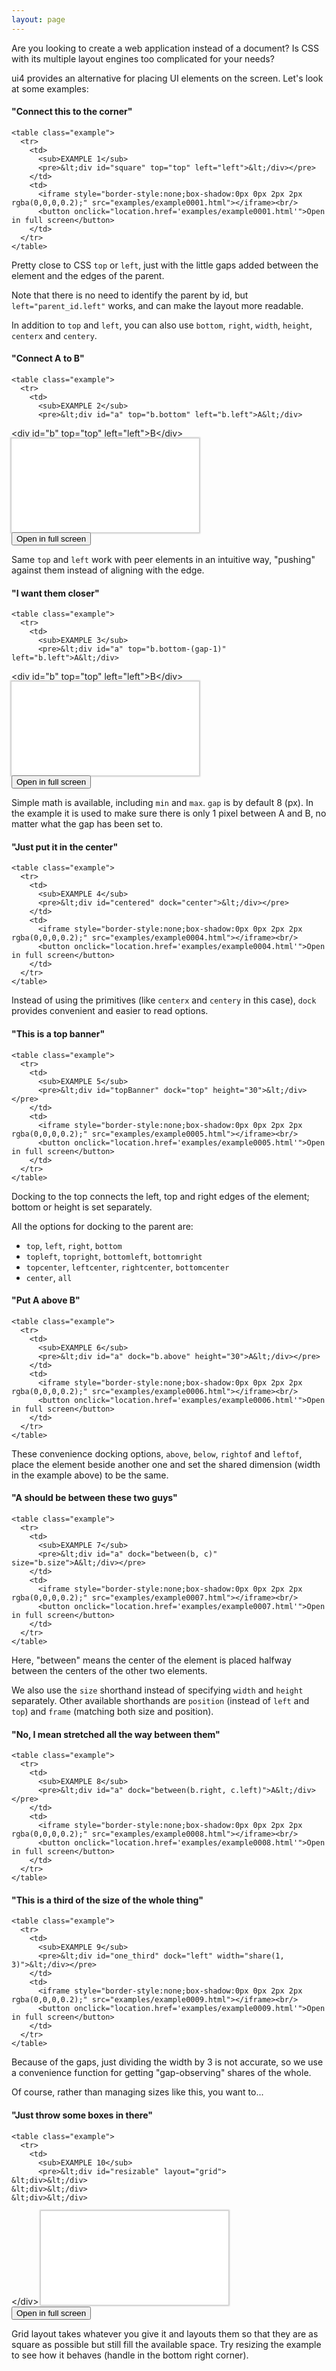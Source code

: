 ```yaml
---
layout: page
---
```


Are you looking to create a web application instead of a document?
Is CSS with its multiple layout engines too complicated for your needs? 

ui4 provides an alternative for placing UI elements on the screen. Let's look at some examples:

#### "Connect this to the corner"


    <table class="example">
      <tr>
        <td>
          <sub>EXAMPLE 1</sub>
          <pre>&lt;div id="square" top="top" left="left">&lt;/div></pre>
        </td>
        <td>
          <iframe style="border-style:none;box-shadow:0px 0px 2px 2px rgba(0,0,0,0.2);" src="examples/example0001.html"></iframe><br/>
          <button onclick="location.href='examples/example0001.html'">Open in full screen</button>
        </td>
      </tr>
    </table>

Pretty close to CSS `top` or `left`, just with the little gaps added between the element and the
edges of the parent.

Note that there is no need to identify the parent by id, but `left="parent_id.left"` works, and can
make the layout more readable.

In addition to `top` and `left`, you can also use `bottom`, `right`, `width`, `height`, `centerx`
and `centery`.

#### "Connect A to B"


    <table class="example">
      <tr>
        <td>
          <sub>EXAMPLE 2</sub>
          <pre>&lt;div id="a" top="b.bottom" left="b.left">A&lt;/div>
&lt;div id="b" top="top" left="left">B&lt;/div></pre>
        </td>
        <td>
          <iframe style="border-style:none;box-shadow:0px 0px 2px 2px rgba(0,0,0,0.2);" src="examples/example0002.html"></iframe><br/>
          <button onclick="location.href='examples/example0002.html'">Open in full screen</button>
        </td>
      </tr>
    </table>

Same `top` and `left` work with peer elements in an intuitive way, "pushing" against them instead
of aligning with the edge.

#### "I want them closer"


    <table class="example">
      <tr>
        <td>
          <sub>EXAMPLE 3</sub>
          <pre>&lt;div id="a" top="b.bottom-(gap-1)" left="b.left">A&lt;/div>
&lt;div id="b" top="top" left="left">B&lt;/div></pre>
        </td>
        <td>
          <iframe style="border-style:none;box-shadow:0px 0px 2px 2px rgba(0,0,0,0.2);" src="examples/example0003.html"></iframe><br/>
          <button onclick="location.href='examples/example0003.html'">Open in full screen</button>
        </td>
      </tr>
    </table>

Simple math is available, including `min` and `max`. `gap` is by default 8 (px). In the example it
is used to make sure there is only 1 pixel between A and B, no matter what the gap has been set to.

#### "Just put it in the center"


    <table class="example">
      <tr>
        <td>
          <sub>EXAMPLE 4</sub>
          <pre>&lt;div id="centered" dock="center">&lt;/div></pre>
        </td>
        <td>
          <iframe style="border-style:none;box-shadow:0px 0px 2px 2px rgba(0,0,0,0.2);" src="examples/example0004.html"></iframe><br/>
          <button onclick="location.href='examples/example0004.html'">Open in full screen</button>
        </td>
      </tr>
    </table>

Instead of using the primitives (like `centerx` and `centery` in this case), `dock` provides
convenient and easier to read options.

#### "This is a top banner"


    <table class="example">
      <tr>
        <td>
          <sub>EXAMPLE 5</sub>
          <pre>&lt;div id="topBanner" dock="top" height="30">&lt;/div></pre>
        </td>
        <td>
          <iframe style="border-style:none;box-shadow:0px 0px 2px 2px rgba(0,0,0,0.2);" src="examples/example0005.html"></iframe><br/>
          <button onclick="location.href='examples/example0005.html'">Open in full screen</button>
        </td>
      </tr>
    </table>

Docking to the top connects the left, top and right edges of the element; bottom or height is set
separately.

All the options for docking to the parent are:
- `top`, `left`, `right`, `bottom`
- `topleft`, `topright`, `bottomleft`, `bottomright`
- `topcenter`, `leftcenter`, `rightcenter`, `bottomcenter`
- `center`, `all`

#### "Put A above B"


    <table class="example">
      <tr>
        <td>
          <sub>EXAMPLE 6</sub>
          <pre>&lt;div id="a" dock="b.above" height="30">A&lt;/div></pre>
        </td>
        <td>
          <iframe style="border-style:none;box-shadow:0px 0px 2px 2px rgba(0,0,0,0.2);" src="examples/example0006.html"></iframe><br/>
          <button onclick="location.href='examples/example0006.html'">Open in full screen</button>
        </td>
      </tr>
    </table>

These convenience docking options, `above`, `below`, `rightof` and `leftof`, place the element
beside another one and set the shared dimension (width in the example above) to be the same.

#### "A should be between these two guys"


    <table class="example">
      <tr>
        <td>
          <sub>EXAMPLE 7</sub>
          <pre>&lt;div id="a" dock="between(b, c)" size="b.size">A&lt;/div></pre>
        </td>
        <td>
          <iframe style="border-style:none;box-shadow:0px 0px 2px 2px rgba(0,0,0,0.2);" src="examples/example0007.html"></iframe><br/>
          <button onclick="location.href='examples/example0007.html'">Open in full screen</button>
        </td>
      </tr>
    </table>

Here, "between" means the center of the element is placed halfway between the centers of the other
two elements.

We also use the `size` shorthand instead of specifying `width` and `height` separately. Other
available shorthands are `position` (instead of `left` and `top`) and `frame` (matching both size
and position).

#### "No, I mean stretched all the way between them"


    <table class="example">
      <tr>
        <td>
          <sub>EXAMPLE 8</sub>
          <pre>&lt;div id="a" dock="between(b.right, c.left)">A&lt;/div></pre>
        </td>
        <td>
          <iframe style="border-style:none;box-shadow:0px 0px 2px 2px rgba(0,0,0,0.2);" src="examples/example0008.html"></iframe><br/>
          <button onclick="location.href='examples/example0008.html'">Open in full screen</button>
        </td>
      </tr>
    </table>

#### "This is a third of the size of the whole thing"


    <table class="example">
      <tr>
        <td>
          <sub>EXAMPLE 9</sub>
          <pre>&lt;div id="one_third" dock="left" width="share(1, 3)">&lt;/div></pre>
        </td>
        <td>
          <iframe style="border-style:none;box-shadow:0px 0px 2px 2px rgba(0,0,0,0.2);" src="examples/example0009.html"></iframe><br/>
          <button onclick="location.href='examples/example0009.html'">Open in full screen</button>
        </td>
      </tr>
    </table>

Because of the gaps, just dividing the width by 3 is not accurate, so we use a convenience function
for getting "gap-observing" shares of the whole.

Of course, rather than managing sizes like this, you want to...

#### "Just throw some boxes in there"


    <table class="example">
      <tr>
        <td>
          <sub>EXAMPLE 10</sub>
          <pre>&lt;div id="resizable" layout="grid">
    &lt;div>&lt;/div>
    &lt;div>&lt;/div>
    &lt;div>&lt;/div>
&lt;/div></pre>
        </td>
        <td>
          <iframe style="border-style:none;box-shadow:0px 0px 2px 2px rgba(0,0,0,0.2);" src="examples/example0010.html"></iframe><br/>
          <button onclick="location.href='examples/example0010.html'">Open in full screen</button>
        </td>
      </tr>
    </table>

Grid layout takes whatever you give it and layouts them so that they are as square as possible but
still fill the available space. Try resizing the example to see how it behaves (handle in the
bottom right corner).